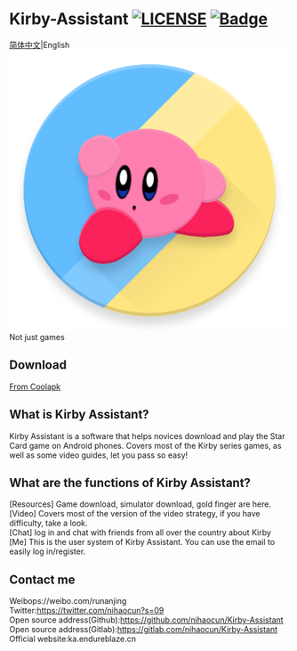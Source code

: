 Kirby-Assistant
[![LICENSE](https://img.shields.io/badge/license-Anti%20996-blue.svg)](https://github.com/996icu/996.ICU/blob/master/LICENSE)
[![Badge](https://img.shields.io/badge/link-996.icu-red.svg)](https://996.icu/#/zh_CN)
=======
[简体中文](/README_EN.md)|English  
![Kirby Assistant](/logo.png "Kirby Assistant")
Not just games

Download
--------
[From Coolapk](https://www.coolapk.com/game/133239)

What is Kirby Assistant?
--------

Kirby Assistant is a software that helps novices download and play the Star Card game on Android phones. Covers most of the Kirby series games, as well as some video guides, let you pass so easy!

What are the functions of Kirby Assistant?
--------

[Resources] Game download, simulator download, gold finger are here.  
[Video] Covers most of the version of the video strategy, if you have difficulty, take a look.  
[Chat] log in and chat with friends from all over the country about Kirby 
[Me] This is the user system of Kirby Assistant. You can use the email to easily log in/register.   

Contact me
--------  
Weibops://weibo.com/runanjing    
Twitter:https://twitter.com/nihaocun?s=09   
Open source address(Github):https://github.com/nihaocun/Kirby-Assistant    
Open source address(Gitlab):https://gitlab.com/nihaocun/Kirby-Assistant    
Official website:ka.endureblaze.cn
